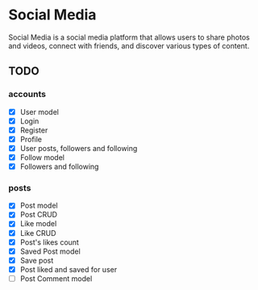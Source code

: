 # Social Media

Social Media is a social media platform that allows users to share photos and videos, connect with friends, and discover various types of content.

## TODO

### accounts

- [x] User model
- [x] Login
- [x] Register
- [x] Profile
- [x] User posts, followers and following
- [x] Follow model
- [x] Followers and following

### posts

- [x] Post model
- [x] Post CRUD
- [x] Like model
- [x] Like CRUD
- [x] Post's likes count
- [x] Saved Post model
- [x] Save post
- [x] Post liked and saved for user
- [ ] Post Comment model